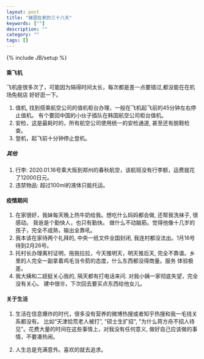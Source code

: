 ```yaml
---
layout: post
title: "被困在家的三十八天"
keywords: [""]
description: ""
category: ""
tags: []
---
```

{% include JB/setup %}

#### 乘飞机
飞机座很多次了，可能因为隔得时间太长，每次都是差一点要错过,都没能在在机场免税店
好好逛一下。
1. 值机, 找到搭乘航空公司的值机柜台办理，一般在飞机起飞前的45分钟左右停止值机。
有个要回中国的小伙子插队在韩国航空公司柜台值机。
2. 安检，这是最耗时的，所有航空公司使用统一的安检通道, 甚至还有脱鞋检查。
3. 登机，起飞前十分钟停止登机。

##### 其他
1. 行李: 2020.01.16号乘大阪到郑州的春秋航空，该航班没有行李额，运费就花了12000日元。
2. 违禁物品: 超过100ml的液体只能托运。


#### 疫情期间
1. 在家很好，我妹每天晚上热牛奶给我。想吃什么妈妈都会做, 还帮我洗袜子, 很感动。
   我爸是个勤快人，也只有勤快。
   做什么不动脑筋。觉得他像十几岁的孩子，完全不成熟，输出全靠吼。
2. 我本该在家待两个礼拜的, 中央一纸文件全国封闭,
   我连村都没法出。1月16号待到2月26号。
3. 托村长办理离村证明，拖拖拉拉，今天推明天，明天推后天,
   完全不靠谱。乡里的人完全一副拿着鸡毛当令箭的态度，什么东西都没得商量。服务
   体验极差。
4. 我大姨和二妞挺关心我的, 隔天都有打电话来问.
   对我小姨一家彻底失望，完全没有关心。
   建中很🉑️，下次回去要买点东西给他女儿。

#### 关于生活
1. 生活在信息爆炸的时代，很多没有营养的微博热搜或者知乎热搜和我一毛钱关系都没有。
 比如“天津拾荒老人被打”, "硕士生扩招",
 "为什么蒋方舟不招人待见"。花费大量的时间在这些事情上，对我没有任何意义,
 做好自己应该做的事情，不要凑热闹。

2. 人生总是充满意外。喜欢的就去追求。











